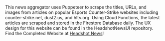 This news aggregator uses Puppeteer to scrape the titles, URLs, and images from articles on popular Esports Counter-Strike websites including counter-strike.net, dust2.us, and hltv.org. Using Cloud Functions, the latest articles are scraped and stored in the Firestore Database daily. The UX design for this website can be found in the HeadshotNewsUI repository. Find the Completed Website at [Headshot News](http://headshotnews.com/)!

